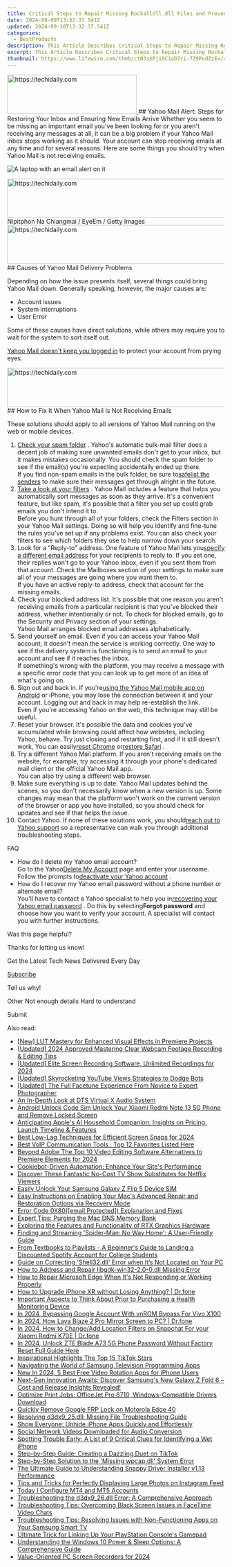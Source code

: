 ```yaml
---
title: Critical Steps to Repair Missing Rockalldll.dll Files and Prevent System Failures
date: 2024-09-09T13:32:37.541Z
updated: 2024-09-10T13:32:37.541Z
categories:
  - BestProducts
description: This Article Describes Critical Steps to Repair Missing Rockalldll.dll Files and Prevent System Failures
excerpt: This Article Describes Critical Steps to Repair Missing Rockalldll.dll Files and Prevent System Failures
thumbnail: https://www.lifewire.com/thmb/ctN3sXPjiOC1oD7ci-7Z9PudZzE=/400x300/filters:no_upscale():max_bytes(150000):strip_icc():format(webp)/rockalldll-dll-error-message-5aeb4f258023b90036b892cd.png
---
```


<!-- affiliate ads begin -->
<a href="https://aligracehair.sjv.io/c/5597632/2135356/19272" target="_top" id="2135356">
  <img src="//a.impactradius-go.com/display-ad/19272-2135356" border="0" alt="https://techidaily.com" width="300" height="90"/>
</a>
<img height="0" width="0" src="https://aligracehair.sjv.io/i/5597632/2135356/19272" style="position:absolute;visibility:hidden;" border="0" />
<!-- affiliate ads end -->
## Yahoo Mail Alert: Steps for Restoring Your Inbox and Ensuring New Emails Arrive
 Whether you seem to be missing an important email you've been looking for or you aren't receiving any messages at all, it can be a big problem if your Yahoo Mail inbox stops working as it should. Your account can stop receiving emails at any time and for several reasons. Here are some things you should try when Yahoo Mail is not receiving emails.

![A laptop with an email alert on it](https://www.lifewire.com/thmb/SfXOI-z7ZL2YnGDbg0twmqtQuwQ=/1500x0/filters:no_upscale():max_bytes(150000):strip_icc():format(webp)/GettyImages-1132289824-17803006e92047d1994c21404918c781.jpg)

<!-- affiliate ads begin -->
<a href="https://ephamedtechinc.pxf.io/c/5597632/2130530/26400" target="_top" id="2130530">
  <img src="//a.impactradius-go.com/display-ad/26400-2130530" border="0" alt="https://techidaily.com" width="728" height="90"/>
</a>
<img height="0" width="0" src="https://ephamedtechinc.pxf.io/i/5597632/2130530/26400" style="position:absolute;visibility:hidden;" border="0" />
<!-- affiliate ads end -->
 Nipitphon Na Chiangmai / EyeEm / Getty Images

<!-- affiliate ads begin -->
<a href="https://ephamedtechinc.pxf.io/c/5597632/2135475/26400" target="_top" id="2135475">
  <img src="//a.impactradius-go.com/display-ad/26400-2135475" border="0" alt="https://techidaily.com" width="728" height="90"/>
</a>
<img height="0" width="0" src="https://ephamedtechinc.pxf.io/i/5597632/2135475/26400" style="position:absolute;visibility:hidden;" border="0" />
<!-- affiliate ads end -->
## Causes of Yahoo Mail Delivery Problems

 Depending on how the issue presents itself, several things could bring Yahoo Mail down. Generally speaking, however, the major causes are:

* Account issues
* System interruptions
* User Error

 Some of these causes have direct solutions, while others may require you to wait for the system to sort itself out.

[Yahoo Mail doesn't keep you logged in](https://www.lifewire.com/why-log-in-yahoo-mail-every-time-1170874) to protect your account from prying eyes.

<!-- affiliate ads begin -->
<a href="https://appsumo.8odi.net/c/5597632/2123732/7443" target="_top" id="2123732">
  <img src="//a.impactradius-go.com/display-ad/7443-2123732" border="0" alt="https://techidaily.com" width="600" height="90"/>
</a>
<img height="0" width="0" src="https://appsumo.8odi.net/i/5597632/2123732/7443" style="position:absolute;visibility:hidden;" border="0" />
<!-- affiliate ads end -->
## How to Fix It When Yahoo Mail Is Not Receiving Emails

 These solutions should apply to all versions of Yahoo Mail running on the web or mobile devices.

1. [Check your spam folder](https://www.lifewire.com/review-yahoo-spam-folder-periodically-1167134) . Yahoo's automatic bulk-mail filter does a decent job of making sure unwanted emails don't get to your inbox, but it makes mistakes occasionally. You should check the spam folder to see if the email(s) you're expecting accidentally ended up there.  
 If you find non-spam emails in the bulk folder, be sure to[safelist the senders](https://www.lifewire.com/how-to-safelist-email-addresses-4588603) to make sure their messages get through alright in the future.
2. [Take a look at your filters](https://www.lifewire.com/set-up-filter-yahoo-mail-1167129) . Yahoo Mail includes a feature that helps you automatically sort messages as soon as they arrive. It's a convenient feature, but like spam, it's possible that a filter you set up could grab emails you don't intend it to.  
 Before you hunt through all of your folders, check the Filters section in your Yahoo Mail settings. Doing so will help you identify and fine-tune the rules you've set up if any problems exist. You can also check your filters to see which folders they use to help narrow down your search.
3. Look for a "Reply-to" address. One feature of Yahoo Mail lets you[specify a different email address](https://www.lifewire.com/specify-reply-to-address-yahoo-1174533) for your recipients to reply to. If you set one, their replies won't go to your Yahoo inbox, even if you sent them from that account. Check the Mailboxes section of your settings to make sure all of your messages are going where you want them to.  
 If you have an active reply-to address, check that account for the missing emails.
4. Check your blocked address list. It's possible that one reason you aren't receiving emails from a particular recipient is that you've blocked their address, whether intentionally or not. To check for blocked emails, go to the Security and Privacy section of your settings.  
Yahoo Mail arranges blocked email addresses alphabetically.
5. Send yourself an email. Even if you can access your Yahoo Mail account, it doesn't mean the service is working correctly. One way to see if the delivery system is functioning is to send an email to your account and see if it reaches the inbox.  
 If something's wrong with the platform, you may receive a message with a specific error code that you can look up to get more of an idea of what's going on.
6. Sign out and back in. If you're[using the Yahoo Mail mobile app on Android](https://www.lifewire.com/how-to-use-the-yahoo-app-on-android-4781598) or iPhone, you may lose the connection between it and your account. Logging out and back in may help re-establish the link.  
 Even if you're accessing Yahoo on the web, this technique may still be useful.
7. Reset your browser. It's possible the data and cookies you've accumulated while browsing could affect how websites, including Yahoo, behave. Try just closing and restarting first, and if it still doesn't work, You can easily[reset Chrome](https://www.lifewire.com/how-to-reset-google-chrome-to-its-default-state-4103626) or[restore Safari](https://www.lifewire.com/restoring-safari-default-settings-446560) .
8. Try a different Yahoo Mail platform. If you aren't receiving emails on the website, for example, try accessing it through your phone's dedicated mail client or the official Yahoo Mail app.  
You can also try using a different web browser.
9. Make sure everything is up to date. Yahoo Mail updates behind the scenes, so you don't necessarily know when a new version is up. Some changes may mean that the platform won't work on the current version of the browser or app you have installed, so you should check for updates and see if that helps the issue.
10. Contact Yahoo. If none of these solutions work, you should[reach out to Yahoo support](https://www.lifewire.com/contact-yahoo-mail-support-1174475) so a representative can walk you through additional troubleshooting steps.

 FAQ

* How do I delete my Yahoo email account?  
 Go to the Yahoo[Delete My Account](https://login.yahoo.com/account/delete-user) page and enter your username. Follow the prompts to[deactivate your Yahoo account](https://www.lifewire.com/how-to-delete-your-yahoo-mail-account-1174456) .
* How do I recover my Yahoo email password without a phone number or alternate email?  
 You'll have to contact a Yahoo specialist to help you in[recovering your Yahoo email password](https://www.lifewire.com/recover-yahoo-password-1174485) . Do this by selecting**Forgot password** and choose how you want to verify your account. A specialist will contact you with further instructions.

Was this page helpful?

Thanks for letting us know!

 Get the Latest Tech News Delivered Every Day

[Subscribe](https://www.lifewire.com/#)

Tell us why!

 Other  Not enough details  Hard to understand

 Submit

<ins class="adsbygoogle"
     style="display:block"
     data-ad-format="autorelaxed"
     data-ad-client="ca-pub-7571918770474297"
     data-ad-slot="1223367746"></ins>



<ins class="adsbygoogle"
     style="display:block"
     data-ad-client="ca-pub-7571918770474297"
     data-ad-slot="8358498916"
     data-ad-format="auto"
     data-full-width-responsive="true"></ins>

<span class="atpl-alsoreadstyle">Also read:</span>
<div><ul>
<li><a href="https://extra-approaches.techidaily.com/new-lut-mastery-for-enhanced-visual-effects-in-premiere-projects/"><u>[New] LUT Mastery for Enhanced Visual Effects in Premiere Projects</u></a></li>
<li><a href="https://video-screen-grab.techidaily.com/updated-2024-approved-mastering-clear-webcam-footage-recording-and-editing-tips/"><u>[Updated] 2024 Approved Mastering Clear Webcam Footage Recording & Editing Tips</u></a></li>
<li><a href="https://screen-recording.techidaily.com/updated-elite-screen-recording-software-unlimited-recordings-for-2024/"><u>[Updated] Elite Screen Recording Software, Unlimited Recordings for 2024</u></a></li>
<li><a href="https://youtube-data.techidaily.com/ed-skyrocketing-youtube-views-strategies-to-dodge-bots/"><u>[Updated] Skyrocketing YouTube Views Strategies to Dodge Bots</u></a></li>
<li><a href="https://fox-helps.techidaily.com/updated-the-full-facetune-experience-from-novice-to-expert-photographer/"><u>[Updated] The Full Facetune Experience From Novice to Expert Photographer</u></a></li>
<li><a href="https://technical-tips.techidaily.com/an-in-depth-look-at-dts-virtual-x-audio-system/"><u>An In-Depth Look at DTS Virtual X Audio System</u></a></li>
<li><a href="https://sim-unlock.techidaily.com/android-unlock-code-sim-unlock-your-xiaomi-redmi-note-13-5g-phone-and-remove-locked-screen-by-drfone-android/"><u>Android Unlock Code Sim Unlock Your Xiaomi Redmi Note 13 5G Phone and Remove Locked Screen</u></a></li>
<li><a href="https://technical-tips.techidaily.com/anticipating-apples-ai-household-companion-insights-on-pricing-launch-timeline-and-features/"><u>Anticipating Apple's AI Household Companion: Insights on Pricing, Launch Timeline & Features</u></a></li>
<li><a href="https://visual-screen-recording.techidaily.com/best-low-lag-techniques-for-efficient-screen-snaps-for-2024/"><u>Best Low-Lag Techniques for Efficient Screen Snaps for 2024</u></a></li>
<li><a href="https://technical-tips.techidaily.com/best-voip-communication-tools-top-12-favorites-listed-here/"><u>Best VoIP Communication Tools : Top 12 Favorites Listed Here</u></a></li>
<li><a href="https://smart-video-creator.techidaily.com/beyond-adobe-the-top-10-video-editing-software-alternatives-to-premiere-elements-for-2024/"><u>Beyond Adobe The Top 10 Video Editing Software Alternatives to Premiere Elements for 2024</u></a></li>
<li><a href="https://data-safeguard.techidaily.com/cookiebot-driven-automation-enhance-your-sites-performance/"><u>Cookiebot-Driven Automation: Enhance Your Site's Performance</u></a></li>
<li><a href="https://technical-tips.techidaily.com/discover-these-fantastic-no-cost-tv-show-substitutes-for-netflix-viewers/"><u>Discover These Fantastic No-Cost TV Show Substitutes for Netflix Viewers</u></a></li>
<li><a href="https://sim-unlock.techidaily.com/easily-unlock-your-samsung-galaxy-z-flip-5-device-sim-by-drfone-android/"><u>Easily Unlock Your Samsung Galaxy Z Flip 5 Device SIM</u></a></li>
<li><a href="https://technical-tips.techidaily.com/easy-instructions-on-enabling-your-macs-advanced-repair-and-restoration-options-via-recovery-mode/"><u>Easy Instructions on Enabling Your Mac's Advanced Repair and Restoration Options via Recovery Mode</u></a></li>
<li><a href="https://technical-tips.techidaily.com/error-code-0x80email-protected-explanation-and-fixes/"><u>Error Code 0X80([email Protected]) Explanation and Fixes</u></a></li>
<li><a href="https://technical-tips.techidaily.com/expert-tips-purging-the-mac-dns-memory-bank/"><u>Expert Tips: Purging the Mac DNS Memory Bank</u></a></li>
<li><a href="https://technical-tips.techidaily.com/exploring-the-features-and-functionality-of-rtx-graphics-hardware/"><u>Exploring the Features and Functionality of RTX Graphics Hardware</u></a></li>
<li><a href="https://technical-tips.techidaily.com/finding-and-streaming-spider-man-no-way-home-a-user-friendly-guide/"><u>Finding and Streaming 'Spider-Man: No Way Home': A User-Friendly Guide</u></a></li>
<li><a href="https://technical-tips.techidaily.com/from-textbooks-to-playlists-a-beginners-guide-to-landing-a-discounted-spotify-account-for-college-students/"><u>From Textbooks to Playlists - A Beginner's Guide to Landing a Discounted Spotify Account for College Students</u></a></li>
<li><a href="https://technical-tips.techidaily.com/guide-on-correcting-shell32dll-error-when-its-not-located-on-your-pc/"><u>Guide on Correcting 'Shell32.dll' Error when It’s Not Located on Your PC</u></a></li>
<li><a href="https://technical-tips.techidaily.com/how-to-address-and-repair-libgdk-win32-20-0dll-missing-error/"><u>How to Address and Repair libgdk-win32-2.0-0.dll Missing Error</u></a></li>
<li><a href="https://technical-tips.techidaily.com/how-to-repair-microsoft-edge-when-its-not-responding-or-working-properly/"><u>How to Repair Microsoft Edge When It's Not Responding or Working Properly</u></a></li>
<li><a href="https://review-topics.techidaily.com/how-to-upgrade-iphone-xr-without-losing-anything-drfone-by-drfone-ios-system-repair-ios-system-repair/"><u>How to Upgrade iPhone XR without Losing Anything? | Dr.fone</u></a></li>
<li><a href="https://technical-tips.techidaily.com/important-aspects-to-think-about-prior-to-purchasing-a-health-monitoring-device/"><u>Important Aspects to Think About Prior to Purchasing a Health Monitoring Device</u></a></li>
<li><a href="https://android-unlock.techidaily.com/in-2024-bypassing-google-account-with-vnrom-bypass-for-vivo-x100-by-drfone-android/"><u>In 2024, Bypassing Google Account With vnROM Bypass For Vivo X100</u></a></li>
<li><a href="https://screen-mirror.techidaily.com/in-2024-how-lava-blaze-2-pro-mirror-screen-to-pc-drfone-by-drfone-android/"><u>In 2024, How Lava Blaze 2 Pro Mirror Screen to PC? | Dr.fone</u></a></li>
<li><a href="https://location-social.techidaily.com/in-2024-how-to-changeadd-location-filters-on-snapchat-for-your-xiaomi-redmi-k70e-drfone-by-drfone-virtual-android/"><u>In 2024, How to Change/Add Location Filters on Snapchat For your Xiaomi Redmi K70E | Dr.fone</u></a></li>
<li><a href="https://unlock-android.techidaily.com/in-2024-unlock-zte-blade-a73-5g-phone-password-without-factory-reset-full-guide-here-by-drfone-android/"><u>In 2024, Unlock ZTE Blade A73 5G Phone Password Without Factory Reset Full Guide Here</u></a></li>
<li><a href="https://tiktok-video-recordings.techidaily.com/inspirational-highlights-the-top-15-tiktok-stars/"><u>Inspirational Highlights The Top 15 TikTok Stars</u></a></li>
<li><a href="https://technical-tips.techidaily.com/navigating-the-world-of-samsung-television-programming-apps/"><u>Navigating the World of Samsung Television Programming Apps</u></a></li>
<li><a href="https://ai-driven-video-production.techidaily.com/new-in-2024-5-best-free-video-rotation-apps-for-iphone-users/"><u>New In 2024, 5 Best Free Video Rotation Apps for iPhone Users</u></a></li>
<li><a href="https://technical-tips.techidaily.com/next-gen-innovation-awaits-discover-samsungs-new-galaxy-z-fold-6-cost-and-release-insights-revealed/"><u>Next-Gen Innovation Awaits: Discover Samsung's New Galaxy Z Fold 6 – Cost and Release Insights Revealed!</u></a></li>
<li><a href="https://driver-install.techidaily.com/optimize-print-jobs-officejet-pro-8710-windows-compatible-drivers-download/"><u>Optimize Print Jobs: OfficeJet Pro 8710, Windows-Compatible Drivers Download</u></a></li>
<li><a href="https://review-topics.techidaily.com/quickly-remove-google-frp-lock-on-motorola-edge-40-by-drfone-android-unlock-remove-google-frp/"><u>Quickly Remove Google FRP Lock on Motorola Edge 40</u></a></li>
<li><a href="https://technical-tips.techidaily.com/resolving-d3dx925dll-missing-file-troubleshooting-guide/"><u>Resolving d3dx9_25.dll: Missing File Troubleshooting Guide</u></a></li>
<li><a href="https://technical-tips.techidaily.com/show-everyone-unhide-iphone-apps-quickly-and-effortlessly/"><u>Show Everyone: Unhide iPhone Apps Quickly and Effortlessly</u></a></li>
<li><a href="https://vp-tips.techidaily.com/social-network-videos-downloaded-for-audio-conversion/"><u>Social Network Videos Downloaded for Audio Conversion</u></a></li>
<li><a href="https://fox-that.techidaily.com/spotting-trouble-early-a-list-of-9-critical-clues-for-identifying-a-wet-iphone/"><u>Spotting Trouble Early: A List of 9 Critical Clues for Identifying a Wet iPhone</u></a></li>
<li><a href="https://technical-tips.techidaily.com/step-by-step-guide-creating-a-dazzling-duet-on-tiktok/"><u>Step-by-Step Guide: Creating a Dazzling Duet on TikTok</u></a></li>
<li><a href="https://technical-tips.techidaily.com/step-by-step-solution-to-the-missing-wpcapdll-system-error/"><u>Step-by-Step Solution to the 'Missing wpcap.dll' System Error</u></a></li>
<li><a href="https://technical-tips.techidaily.com/the-ultimate-guide-to-understanding-snappy-driver-installer-v113-performance/"><u>The Ultimate Guide to Understanding Snappy Driver Installer v1.13 Performance</u></a></li>
<li><a href="https://technical-tips.techidaily.com/tips-and-tricks-for-perfectly-displaying-large-photos-on-instagram-feed/"><u>Tips and Tricks for Perfectly Displaying Large Photos on Instagram Feed</u></a></li>
<li><a href="https://techidaily.com/today-i-configure-mt4-and-mt5-accounts-by-mt4copier-guide/"><u>Today I Configure MT4 and MT5 Accounts</u></a></li>
<li><a href="https://technical-tips.techidaily.com/troubleshooting-the-d3dx926dll-error-a-comprehensive-approach/"><u>Troubleshooting the d3dx9_26.dll Error: A Comprehensive Approach</u></a></li>
<li><a href="https://technical-tips.techidaily.com/troubleshooting-tips-overcoming-black-screen-issues-in-facetime-video-chats/"><u>Troubleshooting Tips: Overcoming Black Screen Issues in FaceTime Video Chats</u></a></li>
<li><a href="https://technical-tips.techidaily.com/troubleshooting-tips-resolving-issues-with-non-functioning-apps-on-your-samsung-smart-tv/"><u>Troubleshooting Tips: Resolving Issues with Non-Functioning Apps on Your Samsung Smart TV</u></a></li>
<li><a href="https://technical-tips.techidaily.com/ultimate-trick-for-linking-up-your-playstation-consoles-gamepad/"><u>Ultimate Trick for Linking Up Your PlayStation Console's Gamepad</u></a></li>
<li><a href="https://technical-tips.techidaily.com/understanding-the-windows-10-power-and-sleep-options-a-comprehensive-guide/"><u>Understanding the Windows 10 Power & Sleep Options: A Comprehensive Guide</u></a></li>
<li><a href="https://screen-video-capture.techidaily.com/value-oriented-pc-screen-recorders-for-2024/"><u>Value-Oriented PC Screen Recorders for 2024</u></a></li>
</ul></div>
